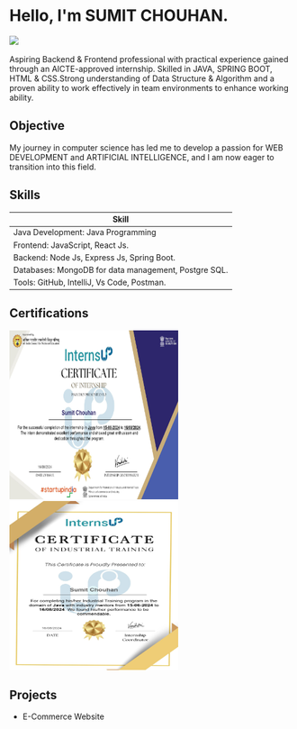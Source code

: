 # Hello, I'm SUMIT CHOUHAN.
<a href="https://www.linkedin.com/in/sumit-chouhan-848674272/"><img src="https://img.shields.io/badge/-LinkedIn-0072b1?&style=for-the-badge&logo=linkedin&logoColor=white" /></a>

 Aspiring Backend & Frontend professional with practical experience gained
 through an AICTE-approved internship. Skilled in JAVA, SPRING BOOT, HTML
 & CSS.Strong understanding of Data Structure & Algorithm and a proven
 ability to work effectively in team environments to enhance working ability.

## Objective

My journey in computer science has led me to develop a passion for WEB DEVELOPMENT and ARTIFICIAL INTELLIGENCE, and I am now eager to transition into this field.

## Skills

| Skill                                         
|-----------------------------------------------
| Java Development: Java Programming 
| Frontend: JavaScript, React Js. 
| Backend: Node Js, Express Js, Spring Boot.
| Databases: MongoDB for data management, Postgre SQL. 
| Tools: GitHub, IntelliJ, Vs Code, Postman. 

## Certifications

<div>
<img src="https://github.com/Sumitchouhan774/Sumitchouhan774/blob/main/Internship%20Completion%20Certificate%20(Sumit%20Chouhan%20)_page-0001.jpg" height = "300" width = "300" />
<img src="https://github.com/Sumitchouhan774/Sumitchouhan774/blob/main/Industrial%20Training%20Certificate%20(Sumit%20Chouhan%20)_page-0001.jpg" height = "300" width ="300" />
</div>

## Projects
- E-Commerce Website
